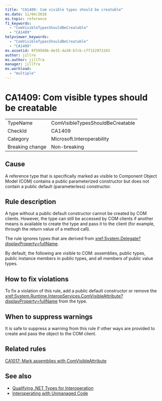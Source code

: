 ```yaml
---
title: "CA1409: Com visible types should be creatable"
ms.date: 11/04/2016
ms.topic: reference
f1_keywords:
  - "ComVisibleTypesShouldBeCreatable"
  - "CA1409"
helpviewer_keywords:
  - "ComVisibleTypesShouldBeCreatable"
  - "CA1409"
ms.assetid: 9f59569b-de15-4a38-b7cb-cff152972243
author: jillre
ms.author: jillfra
manager: jillfra
ms.workload:
  - "multiple"
---
```

# CA1409: Com visible types should be creatable

|||
|-|-|
|TypeName|ComVisibleTypesShouldBeCreatable|
|CheckId|CA1409|
|Category|Microsoft.Interoperability|
|Breaking change|Non-breaking|

## Cause
A reference type that is specifically marked as visible to Component Object Model (COM) contains a public parameterized constructor but does not contain a public default (parameterless) constructor.

## Rule description
A type without a public default constructor cannot be created by COM clients. However, the type can still be accessed by COM clients if another means is available to create the type and pass it to the client (for example, through the return value of a method call).

The rule ignores types that are derived from <xref:System.Delegate?displayProperty=fullName>.

By default, the following are visible to COM: assemblies, public types, public instance members in public types, and all members of public value types.

## How to fix violations
To fix a violation of this rule, add a public default constructor or remove the <xref:System.Runtime.InteropServices.ComVisibleAttribute?displayProperty=fullName> from the type.

## When to suppress warnings
It is safe to suppress a warning from this rule if other ways are provided to create and pass the object to the COM client.

## Related rules
[CA1017: Mark assemblies with ComVisibleAttribute](../code-quality/ca1017.md)

## See also

- [Qualifying .NET Types for Interoperation](/dotnet/framework/interop/qualifying-net-types-for-interoperation)
- [Interoperating with Unmanaged Code](/dotnet/framework/interop/index)
